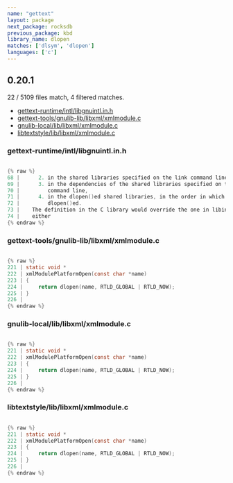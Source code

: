 ```yaml
---
name: "gettext"
layout: package
next_package: rocksdb
previous_package: kbd
library_name: dlopen
matches: ['dlsym', 'dlopen']
languages: ['c']
---
```

## 0.20.1
22 / 5109 files match, 4 filtered matches.

 - [gettext-runtime/intl/libgnuintl.in.h](#gettext-runtimeintllibgnuintlinh)
 - [gettext-tools/gnulib-lib/libxml/xmlmodule.c](#gettext-toolsgnulib-liblibxmlxmlmodulec)
 - [gnulib-local/lib/libxml/xmlmodule.c](#gnulib-localliblibxmlxmlmodulec)
 - [libtextstyle/lib/libxml/xmlmodule.c](#libtextstyleliblibxmlxmlmodulec)

### gettext-runtime/intl/libgnuintl.in.h

```c

{% raw %}
68 |      2. in the shared libraries specified on the link command line, in order,
69 |      3. in the dependencies of the shared libraries specified on the link
70 |         command line,
71 |      4. in the dlopen()ed shared libraries, in the order in which they were
72 |         dlopen()ed.
73 |    The definition in the C library would override the one in libintl.so if
74 |    either
{% endraw %}

```
### gettext-tools/gnulib-lib/libxml/xmlmodule.c

```c

{% raw %}
221 | static void *
222 | xmlModulePlatformOpen(const char *name)
223 | {
224 |     return dlopen(name, RTLD_GLOBAL | RTLD_NOW);
225 | }
226 | 
{% endraw %}

```
### gnulib-local/lib/libxml/xmlmodule.c

```c

{% raw %}
221 | static void *
222 | xmlModulePlatformOpen(const char *name)
223 | {
224 |     return dlopen(name, RTLD_GLOBAL | RTLD_NOW);
225 | }
226 | 
{% endraw %}

```
### libtextstyle/lib/libxml/xmlmodule.c

```c

{% raw %}
221 | static void *
222 | xmlModulePlatformOpen(const char *name)
223 | {
224 |     return dlopen(name, RTLD_GLOBAL | RTLD_NOW);
225 | }
226 | 
{% endraw %}

```